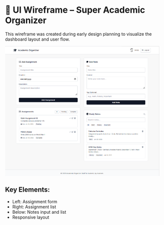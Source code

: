 # 📐 UI Wireframe – Super Academic Organizer

This wireframe was created during early design planning to visualize the dashboard layout and user flow.

![Wireframe](./assets/wireframe.png)

## Key Elements:
- Left: Assignment form
- Right: Assignment list
- Below: Notes input and list
- Responsive layout
